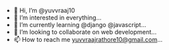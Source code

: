 - 👋 Hi, I’m @yuvvraaj10
- 👀 I’m interested in everything...
- 🌱 I’m currently learning @django @javascript...
- 💞️ I’m looking to collaborate on web development...
- 📫 How to reach me yuvvraajrathore10@gmail.com...

<!---
yuvvraaj10/yuvvraaj10 is a ✨ special ✨ repository because its `README.md` (this file) appears on your GitHub profile.
You can click the Preview link to take a look at your changes.
--->

